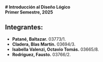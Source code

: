 **# Introducción al Diseño Lógico**  
**Primer Semestre, 2025**  

## **Integrantes:**  
- **Patané, Baltazar.** 03773/1.  
- **Cladera, Blas Martín.** 03694/3.  
- **Isabella Valenzi, Octavio Tomás.** 03665/8.  
- **Rodriguez, Fausto.** 03766/2.  